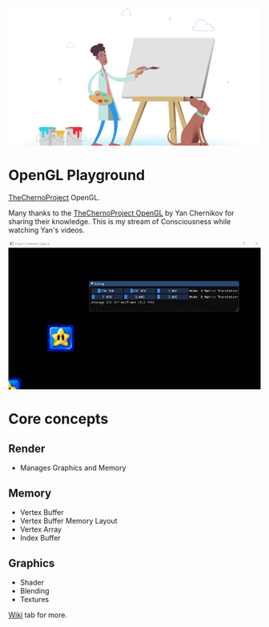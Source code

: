 <p align="center"><img src="img/pupadoo.svg"></p>

# OpenGL Playground

[TheChernoProject](https://www.patreon.com/thecherno) OpenGL.

Many thanks to the [TheChernoProject OpenGL](https://www.youtube.com/playlist?list=PLlrATfBNZ98foTJPJ_Ev03o2oq3-GGOS2) by Yan Chernikov for sharing their knowledge. This is my stream of Consciousness while watching Yan's videos.

<p align="center"><img src="img/demo.gif"></p>

# Core concepts

## Render
* Manages Graphics and Memory

## Memory
* Vertex Buffer
* Vertex Buffer Memory Layout
* Vertex Array
* Index Buffer

## Graphics
* Shader
* Blending
* Textures

<a href="wiki/">Wiki</a> tab for more.
